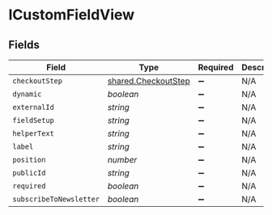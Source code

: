 # ICustomFieldView


## Fields

| Field                                                             | Type                                                              | Required                                                          | Description                                                       |
| ----------------------------------------------------------------- | ----------------------------------------------------------------- | ----------------------------------------------------------------- | ----------------------------------------------------------------- |
| `checkoutStep`                                                    | [shared.CheckoutStep](../../../sdk/models/shared/checkoutstep.md) | :heavy_minus_sign:                                                | N/A                                                               |
| `dynamic`                                                         | *boolean*                                                         | :heavy_minus_sign:                                                | N/A                                                               |
| `externalId`                                                      | *string*                                                          | :heavy_minus_sign:                                                | N/A                                                               |
| `fieldSetup`                                                      | *string*                                                          | :heavy_minus_sign:                                                | N/A                                                               |
| `helperText`                                                      | *string*                                                          | :heavy_minus_sign:                                                | N/A                                                               |
| `label`                                                           | *string*                                                          | :heavy_minus_sign:                                                | N/A                                                               |
| `position`                                                        | *number*                                                          | :heavy_minus_sign:                                                | N/A                                                               |
| `publicId`                                                        | *string*                                                          | :heavy_minus_sign:                                                | N/A                                                               |
| `required`                                                        | *boolean*                                                         | :heavy_minus_sign:                                                | N/A                                                               |
| `subscribeToNewsletter`                                           | *boolean*                                                         | :heavy_minus_sign:                                                | N/A                                                               |